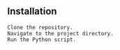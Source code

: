 ## Installation

    Clone the repository.
    Navigate to the project directory.
    Run the Python script.
